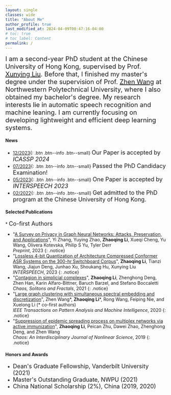 ```yaml
---
layout: single
classes: wide
title: "About Me"
author_profile: true
last_modified_at: 2024-04-09T00:47:16-04:00
# toc: true
# toc_label: Content
permalink: /
---
```



<!-- # About Me -->
<!-- <hr> -->
<span style="font-size: 20px; font: bold">I am a second-year PhD student at the Chinese University of Hong Kong, supervised by Prof. [Xunying Liu](https://www1.se.cuhk.edu.hk/~xyliu/). Before that, I finished my master's degree under the supervision of Prof. [Zhen Wang](http://iopen.nwpu.edu.cn/info/1329/1369.htm) at Northwestern Polytechnical University, where I also obtained my bachelor's degree. My research interests lie in automatic speech recognition and machine leaning. I am currently focusing on developing lightweight and efficient deep learning systems.</span><br>

#### News
- [12/2023](#link){: .btn .btn--info .btn--small} <font size=4>Our Paper is accepted by <i>ICASSP 2024</i></font>
- [07/2023](#link){: .btn .btn--info .btn--small} <font size=4>Passed the PhD Candidacy Examination!</font>
- [05/2023](#link){: .btn .btn--info .btn--small} <font size=4>One Paper is accepted by <i>INTERSPEECH 2023</i></font>
- [02/2022](#link){: .btn .btn--info .btn--small} <font size=4>Get admitted to the PhD program at the Chinese University of Hong Kong.</font>

<!-- - [07/2021](#link){: .btn .btn--info .btn--small} <font size=4>Our Paper is accepted by <i>Chaos, Solitons & Fractals</i></font>
- [06/2021](#link){: .btn .btn--info .btn--small} <font size=4>Our Paper is accepted by <i>New Journal of Physics</i></font>
- [03/2021](#link){: .btn .btn--info .btn--small} <font size=4>Finish master's degree and was awarded master's "Outstanding Graduate" of NWPU.</font>
- [02/2021](#link){: .btn .btn--info .btn--small} <font size=4>Get admitted to the PhD program at Vanderbilt University and awarded with Dean's Graduate Fellowship.</font>
- [10/2020](#link){: .btn .btn--info .btn--small} <font size=4>Awarded China National Scholarship.</font>
- [06/2020](#link){: .btn .btn--info .btn--small} <font size=4>Our Paper regarding large graph clustering is accepted by <i>IEEE Transactions on Pattern Analysis and Machine Intelligence</i> (T-PAMI).</font> -->




#### Selected Publications
\* <font size=4>Co-first Authors</font>
- "[A Survey on Privacy in Graph Neural Networks: Attacks, Preservation, and Applications](https://arxiv.org/pdf/2308.16375.pdf)", Yi Zhang, Yuying Zhao, **Zhaoqing Li**, Xueqi Cheng, Yu Wang, Olivera Kotevska, Philip S Yu, Tyler Derr  
*Preprint*, 2023 
{: .notice}
- "[Lossless 4-bit Quantization of Architecture Compressed Conformer ASR Systems on the 300-hr Switchboard Corpus](https://www.isca-archive.org/interspeech_2023/li23x_interspeech.pdf)", **Zhaoqing Li**, Tianzi Wang, Jiajun Deng, Junhao Xu, Shoukang Hu, Xunying Liu  
*INTERSPEECH*, 2023 
{: .notice}
- "[Contagion in simplicial complexes](http://arxiv.org/abs/2107.03411)", **Zhaoqing Li**, Zhenghong Deng, Zhen Han, Karin  Alfaro-Bittner, Baruch Barzel, and Stefano Boccaletti  
*Chaos, Solitons and Fractals*, 2021
{: .notice}
- "[Large graph clustering with simultaneous spectral embedding and discretization](https://ieeexplore.ieee.org/abstract/document/9117190)", Zhen Wang\*, **Zhaoqing Li**\*, Rong Wang, Feiping Nie, and Xuelong Li (* co-first authors)  
*IEEE Transactions on Pattern Analysis and Machine Intelligence*, 2020 
{: .notice}
- "[Suppression of epidemic spreading process on multiplex networks via active immunization](https://aip.scitation.org/doi/abs/10.1063/1.5093047)", **Zhaoqing Li**, Peican Zhu, Dawei Zhao, Zhenghong Deng, and Zhen Wang  
*Chaos: An Interdisciplinary Journal of Nonlinear Science*, 2019 
{: .notice}

#### Honors and Awards
- <font size=4>Dean's Graduate Fellowship, Vanderbilt University (2021)</font>
- <font size=4>Master's Outstanding Graduate, NWPU (2021)</font>
- <font size=4>China National Scholarship (2%), China (2019, 2020)</font>

<!-- <details><summary>Click to expand</summary>
<ul> 
<li> Major Courses
    <ul>
    <li>Image Processing and Computer Vision</li>
    <li>Information Theory</li>
    <li>Computer Graphics</li>
    <li>Probablistic Graphic Models</li>
    <li>Deep Learning</li>
    <li>Probability Theory</li>
    <li>Stochastic Processes</li>
    <li>Optimization Theory and Algorithms</li>
    <li>Topics in Data and Decision Analytics (VAE, GAN, etc)</li>
    <li>Data Mining</li>
    <li>Time Series</li>
    <li>Statistics and Probability</li>
    </ul>
</li>
<li> General Courses
    <ul>
    <li>Architecture</li>
    <li>Anatomy and Developmental Biology</li>
    <li>Literary London</li>
    <li>Superhero Movies and Comics</li>
    </ul>
</li>
</ul>
</details> -->

<br>
